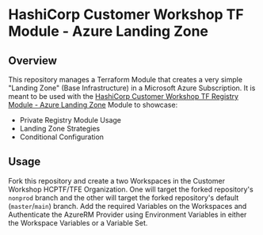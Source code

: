 # HashiCorp Customer Workshop TF Module - Azure Landing Zone

## Overview

This repository manages a Terraform Module that creates a very simple "Landing Zone" (Base Infrastructure) in a Microsoft Azure Subscription. It is meant to be used with the [HashiCorp Customer Workshop TF Registry Module - Azure Landing Zone](https://github.com/leefowlercu/hashicorp-workshop-tf-registry-module-azure-landing-zone) Module to showcase:

- Private Registry Module Usage
- Landing Zone Strategies
- Conditional Configuration

## Usage

Fork this repository and create a two Workspaces in the Customer Workshop HCPTF/TFE Organization. One will target the forked repository's `nonprod` branch and the other will target the forked repository's default (`master`/`main`) branch. Add the required Variables on the Workspaces and Authenticate the AzureRM Provider using Environment Variables in either the Workspace Variables or a Variable Set.
